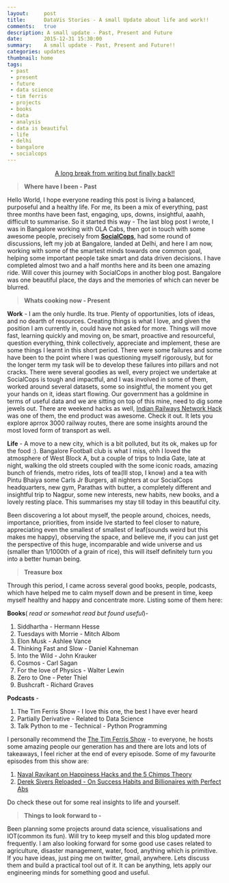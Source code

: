 ```yaml
---
layout:     post
title:      DataVis Stories - A small Update about life and work!!
comments:   true     
description: A small update - Past, Present and Future
date:       2015-12-31 15:30:00
summary:    A small update - Past, Present and Future!!
categories: updates
thumbnail: home
tags:
 - past
 - present
 - future
 - data science
 - tim ferris
 - projects
 - books
 - data
 - analysis
 - data is beautiful
 - life
 - delhi
 - bangalore
 - socialcops
---
```


<center><a href="http://giphy.com/gifs/3NtY188QaxDdC/fullscreen" target="_blank">A long break from writing but finally back!!</a></center>


> **Where have I been - Past**

Hello World, I hope everyone reading this post is living a balanced, purposeful and a healthy life. For me, its been a mix of everything, past three months have been fast, engaging, ups, downs, insightful, aaahh, difficult to summarise. So it started this way - The last blog post I wrote, I was in Bangalore working with OLA Cabs, then got in touch with some awesome people, precisely from **[SocialCops](https://socialcops.com/home)**, had some round of discussions, left my job at Bangalore, landed at Delhi, and here I am now, working with some of the smartest minds towards one common goal, helping some important people take smart and data driven decisions. I have completed almost two and a half months here and its been one amazing ride. Will cover this journey with SocialCops in another blog post. Bangalore was one beautiful place, the days and the memories of which can never be blurred. 

> **Whats cooking now - Present**

**Work** - I am the only hurdle. Its true. Plenty of opportunities, lots of ideas, and no dearth of resources. Creating things is what I love, and given the position I am currently in, could have not asked for more. Things will move fast, learning quickly and moving on, be smart, proactive and resourceful, question everything, think collectively, appreciate and implement, these are some things I learnt in this short period. There were some failures and some have been to the point where I was questioning myself rigorously, but for the longer term my task will be to develop these failures into pillars and not cracks. There were several goodies as well, every project we undertake at SocialCops is tough and impactful, and I was involved in some of them, worked around several datasets, some so insightful, the moment you get your hands on it, ideas start flowing. Our government has a goldmine in terms of useful data and we are sitting on top of this mine, need to dig some jewels out. There are weekend hacks as well, <a href="http://railways.socialcops.com" target="_blank">Indian Railways Network Hack</a> was one of them, the end product was awesome. Check it out. It lets you explore aprrox 3000 railway routes, there are some insights around the most loved form of transport as well.

**Life** - A move to a new city, which is a bit polluted, but its ok, makes up for the food :). Bangalore Football club is what I miss, ohh I loved the atmosphere of West Block A, but a couple of trips to India Gate, late at night, walking the old streets coupled with the some iconic roads, amazing bunch of friends, metro rides, lots of tea(Ill stop, I know) and a tea with Pintu Bhaiya some Carls Jr Burgers, all nighters at our SocialCops headquarters, new gym, Parathas with butter, a completely different and insightful trip to Nagpur, some new interests, new habits, new books, and a lovely resting place. This summarises my stay till today in this beautiful city. 

Been discovering a lot about myself, the people around, choices, needs, importance, priorities, from inside Ive started to feel closer to nature, appreciating even the smallest of smallest of leaf(sounds weird but this makes me happy), observing the space, and believe me, if you can just get the perspective of this huge, incomparable and wide universe and us (smaller than  1/1000th of a grain of rice), this will itself definitely turn you into a better human being. 

> **Treasure box** 

 Through this period, I came across several good books, people, podcasts, which have helped me to calm myself down and be present in time, keep myself healthy and happy and concentrate more. Listing some of them here:

**Books**( *read or somewhat read but found useful*)-

1. Siddhartha - Hermann Hesse
2. Tuesdays with Morrie - Mitch Albom
3. Elon Musk - Ashlee Vance
4. Thinking Fast and Slow -  Daniel Kahneman
5. Into the Wild - John Krauker
6. Cosmos - Carl Sagan
7. For the love of Physics - Walter Lewin
8. Zero to One - Peter Thiel
9. Bushcraft - Richard Graves


**Podcasts** - 

1. The Tim Ferris Show - I love this one, the best I have ever heard
2. Partially Derivative - Related to Data Science
3. Talk Python to me - Technical - Python Programming


I personally recommend the [The Tim Ferris Show](http://fourhourworkweek.com/podcast/) - to everyone, he hosts some amazing people our generation has and there are lots and lots of takeaways, I feel richer at the end of every episode. Some of my favourite episodes from this show are:

1. [Naval Ravikant on Happiness Hacks and the 5 Chimps Theory](http://fourhourworkweek.com/2016/01/30/naval-ravikant-on-happiness-hacks/)
2. [Derek Sivers Reloaded - On Success Habits and Billionaires with Perfect Abs](http://fourhourworkweek.com/2015/12/28/derek-sivers-reloaded-on-success-habits-and-billionaires-with-perfect-abs/)

Do check these out for some real insights to life and yourself. 

> **Things to look forward to -**

Been planning some projects around data science, visualisations and IOT(common its fun). Will try to keep myself and this blog updated more frequently. I am also looking forward for some good use cases related to agriculture, disaster management, water, food, anything which is primitive. If you have ideas, just ping me on twitter, gmail, anywhere. Lets discuss them and build a practical tool out of it. It can be anything, lets apply our engineering minds for something good and useful. 

